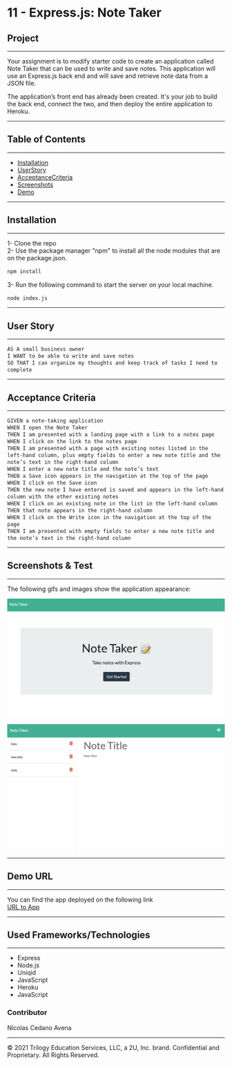 # 11 - Express.js: Note Taker

## Project  
- - - 

Your assignment is to modify starter code to create an application called Note Taker that can be used to write and save notes. This application will use an Express.js back end and will save and retrieve note data from a JSON file.

The application’s front end has already been created. It's your job to build the back end, connect the two, and then deploy the entire application to Heroku.

- - -
## Table of Contents  
- - -

- [Installation](#Installation)
- [UserStory](#UserStory)
- [AcceptanceCriteria](#AcceptanceCriteria)
- [Screenshots](#Screenshots&Test)
- [Demo](#Demo)



- - -
## Installation  
- - -

1- Clone the repo  
2- Use the package manager "npm" to install all the node modules that are on the package.json.  

```bash
npm install
```

3- Run the following command to start the server on your local machine.
```bash 
node index.js
```



- - -
## User Story  
- - -

```
AS A small business owner
I WANT to be able to write and save notes
SO THAT I can organize my thoughts and keep track of tasks I need to complete
```


- - -
## Acceptance Criteria  
- - -

```
GIVEN a note-taking application
WHEN I open the Note Taker
THEN I am presented with a landing page with a link to a notes page
WHEN I click on the link to the notes page
THEN I am presented with a page with existing notes listed in the left-hand column, plus empty fields to enter a new note title and the note’s text in the right-hand column
WHEN I enter a new note title and the note’s text
THEN a Save icon appears in the navigation at the top of the page
WHEN I click on the Save icon
THEN the new note I have entered is saved and appears in the left-hand column with the other existing notes
WHEN I click on an existing note in the list in the left-hand column
THEN that note appears in the right-hand column
WHEN I click on the Write icon in the navigation at the top of the page
THEN I am presented with empty fields to enter a new note title and the note’s text in the right-hand column
```


- - -
## Screenshots & Test
- - -
The following gifs and images show the application appearance:


![demo](Assets/demo-one.png)


![demo](Assets/demo-two.png)



- - -
## Demo URL 
- - -

You can find the app deployed on the following link  
<a href="https://intense-brushlands-09129.herokuapp.com/" target="_blank">URL to App</a>


- - -
## Used Frameworks/Technologies
- - -

- Express
- Node.js
- Uniqid
- JavaScript
- Heroku
- JavaScript




### Contributor

Nicolas Cedano Avena
- - -
© 2021 Trilogy Education Services, LLC, a 2U, Inc. brand. Confidential and Proprietary. All Rights Reserved.